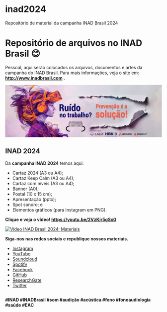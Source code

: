 # inad2024
Repositório de material da campanha INAD Brasil 2024

# Repositório de arquivos no INAD Brasil 😊 

Pessoal, aqui serão colocados os arquivos, documentos e artes da campanha do INAD Brasil.
Para mais informações, veja o site em: **http://www.inadbrasil.com** .

![INAD 2024](https://github.com/inadbrasil/inad2024/blob/main/github-banner-2024.jpg?raw=true)


## INAD 2024

Da **campanha INAD 2024** temos aqui:
 - Cartaz 2024 (A3 ou A4);
 - Cartaz Keep Calm (A3 ou A4);
 - Cartaz com níveis (A3 ou A4);
 - Banner (A0);
 - Postal (10 x 15 cm);
 - Apresentação (pptx);
 - Spot sonoro; e
 - Elementos gráficos (para Instagram em PNG).


**Clique e veja o vídeo! https://youtu.be/2VzKjr5gSx0**

[![Vídeo INAD Brasil 2024: Materiais](https://img.youtube.com/vi/2VzKjr5gSx0/0.jpg)](https://youtu.be/2VzKjr5gSx0 "Vídeo INAD Brasil 2024: Materiais")



**Siga-nos nas redes sociais e republique nossos materiais.**

-   [Instagram](http://www.instagram.com/inad.brasil)
-   [YouTube](https://www.youtube.com/@inadbrasil)
-   [Soundcloud](https://soundcloud.com/inad-brasil)
-   [Spotify](https://open.spotify.com/show/6uvlvmUAVExun7Z5VZanoZ)
-   [Facebook](https://facebook.com/inad.brasil)
-   [GitHub](https://github.com/inadbrasil/inad)
-   [ResearchGate](https://www.researchgate.net/publication/355213575_Dia_Internacional_de_Conscientizacao_Sobre_o_Ruido_-_INAD_Brasil)
-   [Twitter](https://twitter.com/intent/user?screen_name=INADBrasil)

##
  **#INAD #INADBrasil #som #audição #acústica #fono #fonoaudiologia #saúde #EAC**
